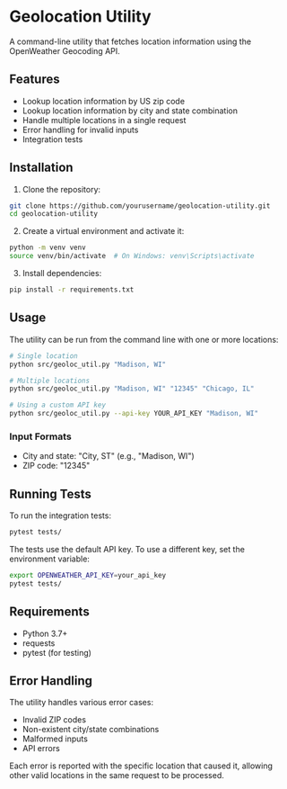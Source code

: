 # Geolocation Utility

A command-line utility that fetches location information using the OpenWeather Geocoding API.

## Features

- Lookup location information by US zip code
- Lookup location information by city and state combination
- Handle multiple locations in a single request
- Error handling for invalid inputs
- Integration tests

## Installation

1. Clone the repository:
```bash
git clone https://github.com/yourusername/geolocation-utility.git
cd geolocation-utility
```

2. Create a virtual environment and activate it:
```bash
python -m venv venv
source venv/bin/activate  # On Windows: venv\Scripts\activate
```

3. Install dependencies:
```bash
pip install -r requirements.txt
```

## Usage

The utility can be run from the command line with one or more locations:

```bash
# Single location
python src/geoloc_util.py "Madison, WI"

# Multiple locations
python src/geoloc_util.py "Madison, WI" "12345" "Chicago, IL"

# Using a custom API key
python src/geoloc_util.py --api-key YOUR_API_KEY "Madison, WI"
```

### Input Formats
- City and state: "City, ST" (e.g., "Madison, WI")
- ZIP code: "12345"

## Running Tests

To run the integration tests:

```bash
pytest tests/
```

The tests use the default API key. To use a different key, set the environment variable:

```bash
export OPENWEATHER_API_KEY=your_api_key
pytest tests/
```

## Requirements

- Python 3.7+
- requests
- pytest (for testing)

## Error Handling

The utility handles various error cases:
- Invalid ZIP codes
- Non-existent city/state combinations
- Malformed inputs
- API errors

Each error is reported with the specific location that caused it, allowing other valid locations in the same request to be processed.
